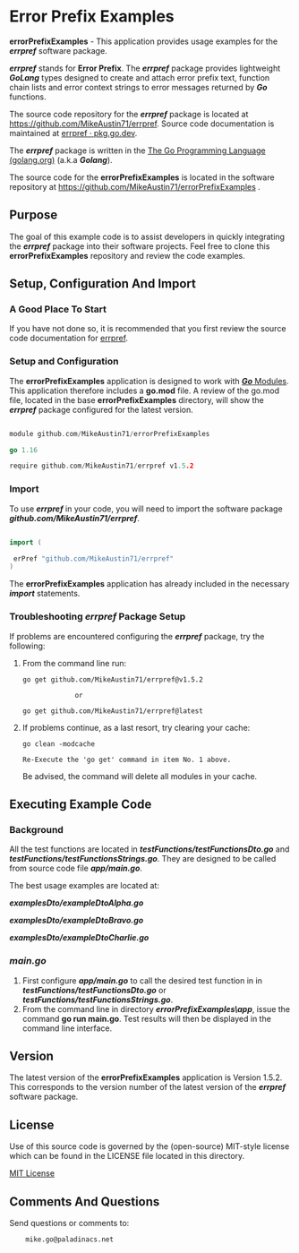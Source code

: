 # Error Prefix Examples

**errorPrefixExamples** - This application provides usage examples for the ***errpref*** software package. 

***errpref***  stands for **Error Prefix**.  The ***errpref*** package provides lightweight ***GoLang*** types designed to create and attach error prefix text, function chain lists and error context strings to error messages returned by ***Go*** functions.

The source code repository for the ***errpref*** package is located at  https://github.com/MikeAustin71/errpref. Source code documentation is maintained at [errpref · pkg.go.dev](https://pkg.go.dev/github.com/MikeAustin71/errpref).

The ***errpref*** package is written in the [The Go Programming Language (golang.org)](https://golang.org/) (a.k.a ***Golang***).

The source code for the **errorPrefixExamples** is located in the software repository at https://github.com/MikeAustin71/errorPrefixExamples .



## Purpose

The goal of this example code is to assist developers in quickly integrating the ***errpref*** package into their software projects. Feel free to clone this **errorPrefixExamples** repository and review the code examples. 



## Setup, Configuration And Import



### A Good Place To Start

If you have not done so, it is recommended that you first review the source code documentation for [errpref](https://pkg.go.dev/github.com/MikeAustin71/errpref).



### Setup and Configuration

The **errorPrefixExamples** application is designed to work with [***Go*** Modules](https://golang.org/ref/mod). This application therefore includes a **go.mod** file. A review of the go.mod file, located in the base **errorPrefixExamples** directory, will show the ***errpref*** package configured for the latest version.

```go

module github.com/MikeAustin71/errorPrefixExamples

go 1.16

require github.com/MikeAustin71/errpref v1.5.2

```



### Import

To use ***errpref***  in your code, you will need to import the software package ***github.com/MikeAustin71/errpref***.

```go

import (

 erPref "github.com/MikeAustin71/errpref"
)

```

The **errorPrefixExamples** application has already included in the necessary ***import*** statements.



### Troubleshooting *errpref* Package Setup

If problems are encountered configuring the ***errpref*** package, try the following:

1. From the command line run: 

   ```text
   go get github.com/MikeAustin71/errpref@v1.5.2 
   
   				or 
   
   go get github.com/MikeAustin71/errpref@latest
   ```

2. If problems continue, as a last resort, try clearing your cache:

   ```text
   go clean -modcache
   
   Re-Execute the 'go get' command in item No. 1 above.
   ```

   Be advised, the command will delete all modules in your cache. 

   

## Executing Example Code

### Background

All the test functions are located in ***testFunctions/testFunctionsDto.go*** and ***testFunctions/testFunctionsStrings.go***. They are designed to be called from source code file ***app/main.go***. 

The best usage examples are located at:

***examplesDto/exampleDtoAlpha.go***

***examplesDto/exampleDtoBravo.go***

***examplesDto/exampleDtoCharlie.go***



### *main.go*

1. First configure ***app/main.go*** to call the desired test function in in ***testFunctions/testFunctionsDto.go*** or ***testFunctions/testFunctionsStrings.go***.
2. From the command line in directory ***errorPrefixExamples\app***, issue the command **go run main.go**. Test results will then be displayed in the command line interface. 



## Version

The latest version of the **errorPrefixExamples** application is Version 1.5.2.  This corresponds to the version number of the latest version of the ***errpref*** software package.



## License

Use of this source code is governed by the (open-source) MIT-style license which can be found in the LICENSE file
located in this directory.

[MIT License](./LICENSE)



## Comments And Questions

Send questions or comments to:

``` text
    mike.go@paladinacs.net
```
